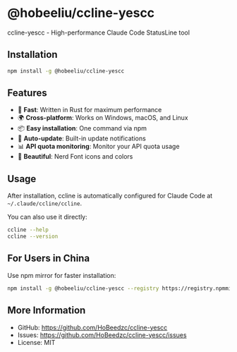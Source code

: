 # @hobeeliu/ccline-yescc

ccline-yescc - High-performance Claude Code StatusLine tool

## Installation

```bash
npm install -g @hobeeliu/ccline-yescc
```

## Features

- 🚀 **Fast**: Written in Rust for maximum performance
- 🌍 **Cross-platform**: Works on Windows, macOS, and Linux
- 📦 **Easy installation**: One command via npm
- 🔄 **Auto-update**: Built-in update notifications
- 📊 **API quota monitoring**: Monitor your API quota usage
- 🎨 **Beautiful**: Nerd Font icons and colors

## Usage

After installation, ccline is automatically configured for Claude Code at `~/.claude/ccline/ccline`.

You can also use it directly:

```bash
ccline --help
ccline --version
```

## For Users in China

Use npm mirror for faster installation:

```bash
npm install -g @hobeeliu/ccline-yescc --registry https://registry.npmmirror.com
```

## More Information

- GitHub: https://github.com/HoBeedzc/ccline-yescc
- Issues: https://github.com/HoBeedzc/ccline-yescc/issues
- License: MIT